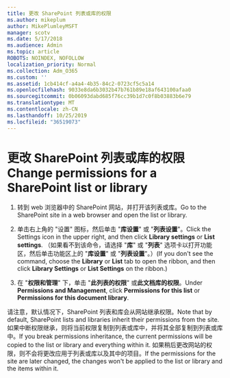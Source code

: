 ```yaml
---
title: 更改 SharePoint 列表或库的权限
ms.author: mikeplum
author: MikePlumleyMSFT
manager: scotv
ms.date: 5/17/2018
ms.audience: Admin
ms.topic: article
ROBOTS: NOINDEX, NOFOLLOW
localization_priority: Normal
ms.collection: Adm_O365
ms.custom: ''
ms.assetid: 1cb414cf-a4a4-4b35-84c2-0723cf5c5a14
ms.openlocfilehash: 9033e8da6b3032b47b761b89e18af643100afaa0
ms.sourcegitcommit: 0b06093dabd685f76cc39b1d7c0f8b03883b6e79
ms.translationtype: MT
ms.contentlocale: zh-CN
ms.lasthandoff: 10/25/2019
ms.locfileid: "36519073"
---
```

# <a name="change-permissions-for-a-sharepoint-list-or-library"></a><span data-ttu-id="99c28-102">更改 SharePoint 列表或库的权限</span><span class="sxs-lookup"><span data-stu-id="99c28-102">Change permissions for a SharePoint list or library</span></span>

1. <span data-ttu-id="99c28-103">转到 web 浏览器中的 SharePoint 网站，并打开该列表或库。</span><span class="sxs-lookup"><span data-stu-id="99c28-103">Go to the SharePoint site in a web browser and open the list or library.</span></span>
    
2. <span data-ttu-id="99c28-104">单击右上角的 "设置" 图标，然后单击 "**库设置**" 或 "**列表设置**"。</span><span class="sxs-lookup"><span data-stu-id="99c28-104">Click the Settings icon in the upper right, and then click **Library settings** or **List settings**.</span></span> <span data-ttu-id="99c28-105">（如果看不到该命令，请选择 "**库**" 或 "**列表**" 选项卡以打开功能区，然后单击功能区上的 "**库设置**" 或 "**列表设置**"。）</span><span class="sxs-lookup"><span data-stu-id="99c28-105">(If you don't see the command, choose the **Library** or **List** tab to open the ribbon, and then click **Library Settings** or **List Settings** on the ribbon.)</span></span> 
    
3. <span data-ttu-id="99c28-106">在 "**权限和管理**" 下，单击 "**此列表的权限**" 或**此文档库的权限**。</span><span class="sxs-lookup"><span data-stu-id="99c28-106">Under **Permissions and Management**, click **Permissions for this list** or **Permissions for this document library**.</span></span>
    
<span data-ttu-id="99c28-107">请注意，默认情况下，SharePoint 列表和库会从网站继承权限。</span><span class="sxs-lookup"><span data-stu-id="99c28-107">Note that by default, SharePoint lists and libraries inherit their permissions from the site.</span></span> <span data-ttu-id="99c28-108">如果中断权限继承，则将当前权限复制到列表或库中，并将其全部复制到列表或库中。</span><span class="sxs-lookup"><span data-stu-id="99c28-108">If you break permissions inheritance, the current permissions will be copied to the list or library and everything within it.</span></span> <span data-ttu-id="99c28-109">如果稍后更改网站的权限，则不会将更改应用于列表或库以及其中的项目。</span><span class="sxs-lookup"><span data-stu-id="99c28-109">If the permissions for the site are later changed, the changes won't be applied to the list or library and the items within it.</span></span>
  

